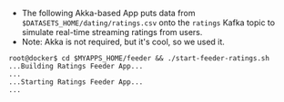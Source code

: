 * The following Akka-based App puts data from `$DATASETS_HOME/dating/ratings.csv` onto the `ratings` Kafka topic to simulate real-time streaming ratings from users.  
* Note:  Akka is not required, but it's cool, so we used it.
```
root@docker$ cd $MYAPPS_HOME/feeder && ./start-feeder-ratings.sh
...Building Ratings Feeder App...
...
...Starting Ratings Feeder App...
...
```